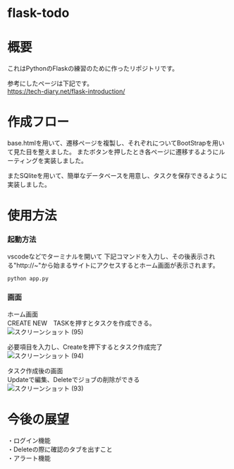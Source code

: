 # flask-todo
# 概要
これはPythonのFlaskの練習のために作ったリポジトリです。

参考にしたページは下記です。  
https://tech-diary.net/flask-introduction/


# 作成フロー
base.htmlを用いて、遷移ページを複製し、それぞれについてBootStrapを用いて見た目を整えました。
またボタンを押したとき各ページに遷移するようにルーティングを実装しました。

またSQliteを用いて、簡単なデータベースを用意し、タスクを保存できるように実装しました。

# 使用方法
### 起動方法
vscodeなどでターミナルを開いて
下記コマンドを入力し、その後表示される"http://~"から始まるサイトにアクセスするとホーム画面が表示されます。
```
python app.py
```

### 画面
ホーム画面  
CREATE NEW　TASKを押すとタスクを作成できる。  
![スクリーンショット (95)](https://github.com/nara-tatsuki/flask-todo/assets/108511141/f6a6182d-9268-460f-bb74-a97ef08ca156)

必要項目を入力し、Createを押下するとタスク作成完了  
![スクリーンショット (94)](https://github.com/nara-tatsuki/flask-todo/assets/108511141/f0756c6b-dfd6-467d-9e82-b275edc63317)

タスク作成後の画面  
Updateで編集、Deleteでジョブの削除ができる  
![スクリーンショット (93)](https://github.com/nara-tatsuki/flask-todo/assets/108511141/8fe946d3-e61d-4d8e-a75d-cf2b812347f6)


# 今後の展望
・ログイン機能  
・Deleteの際に確認のタブを出すこと  
・アラート機能  